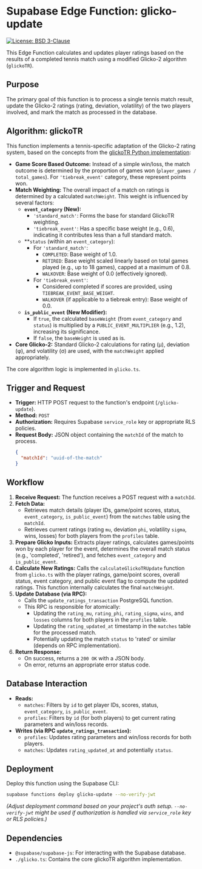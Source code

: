 # Supabase Edge Function: glicko-update

[![License: BSD 3-Clause](https://img.shields.io/badge/License-BSD%203--Clause-blue.svg)](https://opensource.org/licenses/BSD-3-Clause)

This Edge Function calculates and updates player ratings based on the results of a completed tennis match using a modified Glicko-2 algorithm (`glickoTR`).

## Purpose

The primary goal of this function is to process a single tennis match result, update the Glicko-2 ratings (rating, deviation, volatility) of the two players involved, and mark the match as processed in the database.

## Algorithm: glickoTR

This function implements a tennis-specific adaptation of the Glicko-2 rating system, based on the concepts from the [glickoTR Python implementation](https://github.com/XiaoTianFan/glickoTR):

*   **Game Score Based Outcome:** Instead of a simple win/loss, the match outcome is determined by the proportion of games won (`player_games / total_games`). For `'tiebreak_event'` category, these represent points won.
*   **Match Weighting:** The overall impact of a match on ratings is determined by a calculated `matchWeight`. This weight is influenced by several factors:
    *   **`event_category` (New):**
        *   `'standard_match'`: Forms the base for standard GlickoTR weighting.
        *   `'tiebreak_event'`: Has a specific base weight (e.g., 0.6), indicating it contributes less than a full standard match.
    *   **`status` (within an `event_category`):
        *   For `'standard_match'`:
            *   `COMPLETED`: Base weight of 1.0.
            *   `RETIRED`: Base weight scaled linearly based on total games played (e.g., up to 18 games), capped at a maximum of 0.8.
            *   `WALKOVER`: Base weight of 0.0 (effectively ignored).
        *   For `'tiebreak_event'`:
            *   Considered completed if scores are provided, using `TIEBREAK_EVENT_BASE_WEIGHT`.
            *   `WALKOVER` (if applicable to a tiebreak entry): Base weight of 0.0.
    *   **`is_public_event` (New Modifier):**
        *   If `true`, the calculated `baseWeight` (from `event_category` and `status`) is multiplied by a `PUBLIC_EVENT_MULTIPLIER` (e.g., 1.2), increasing its significance.
        *   If `false`, the `baseWeight` is used as is.
*   **Core Glicko-2:** Standard Glicko-2 calculations for rating (μ), deviation (φ), and volatility (σ) are used, with the `matchWeight` applied appropriately.

The core algorithm logic is implemented in `glicko.ts`.

## Trigger and Request

*   **Trigger:** HTTP POST request to the function's endpoint (`/glicko-update`).
*   **Method:** `POST`
*   **Authorization:** Requires Supabase `service_role` key or appropriate RLS policies.
*   **Request Body:** JSON object containing the `matchId` of the match to process.
    ```json
    {
      "matchId": "uuid-of-the-match"
    }
    ```

## Workflow

1.  **Receive Request:** The function receives a POST request with a `matchId`.
2.  **Fetch Data:**
    *   Retrieves match details (player IDs, game/point scores, status, `event_category`, `is_public_event`) from the `matches` table using the `matchId`.
    *   Retrieves current ratings (rating `mu`, deviation `phi`, volatility `sigma`, wins, losses) for both players from the `profiles` table.
3.  **Prepare Glicko Inputs:** Extracts player ratings, calculates games/points won by each player for the event, determines the overall match status (e.g., 'completed', 'retired'), and fetches `event_category` and `is_public_event`.
4.  **Calculate New Ratings:** Calls the `calculateGlickoTRUpdate` function from `glicko.ts` with the player ratings, game/point scores, overall status, event category, and public event flag to compute the updated ratings. This function internally calculates the final `matchWeight`.
5.  **Update Database (via RPC):**
    *   Calls the `update_ratings_transaction` PostgreSQL function.
    *   This RPC is responsible for atomically:
        *   Updating the `rating_mu`, `rating_phi`, `rating_sigma`, `wins`, and `losses` columns for both players in the `profiles` table.
        *   Updating the `rating_updated_at` timestamp in the `matches` table for the processed match.
        *   Potentially updating the match `status` to 'rated' or similar (depends on RPC implementation).
6.  **Return Response:**
    *   On success, returns a `200 OK` with a JSON body.
    *   On error, returns an appropriate error status code.

## Database Interaction

*   **Reads:**
    *   `matches`: Filters by `id` to get player IDs, scores, status, `event_category`, `is_public_event`.
    *   `profiles`: Filters by `id` (for both players) to get current rating parameters and win/loss records.
*   **Writes (via RPC `update_ratings_transaction`):**
    *   `profiles`: Updates rating parameters and win/loss records for both players.
    *   `matches`: Updates `rating_updated_at` and potentially `status`.

## Deployment

Deploy this function using the Supabase CLI:

```bash
supabase functions deploy glicko-update --no-verify-jwt
```

*(Adjust deployment command based on your project's auth setup. `--no-verify-jwt` might be used if authorization is handled via `service_role` key or RLS policies.)*

## Dependencies

*   `@supabase/supabase-js`: For interacting with the Supabase database.
*   `./glicko.ts`: Contains the core glickoTR algorithm implementation. 